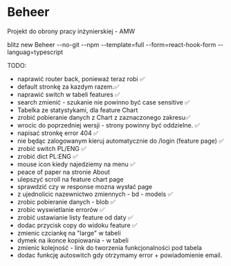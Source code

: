 # Beheer

Projekt do obrony pracy inżynierskiej - AMW

blitz new Beheer --no-git --npm --template=full --form=react-hook-form --languag=typescript

TODO:

- naprawić router back, ponieważ teraz robi ✅
- default stronkę za kazdym razem.✅
- naprawić switch w tabeli features ✅
- search zmienić - szukanie nie powinno być case sensitive ✅
- Tabelka ze statystykami, dla feature Chart
- zrobić pobieranie danych z Chart z zaznaczonego zakresu✅
- wrocic do poprzedniej wersji - strony powinny być oddzielne. ✅
- napisać stronkę error 404 ✅
- nie będąc zalogowanym kieruj automatycznie do /login (feature page) ✅
- zrobić switch PL/ENG ✅
- zrobić dict PL:ENG ✅
- mouse icon kiedy najedziemy na menu ✅
- peace of paper na stronie About
- ulepszyć scroll na feature chart page
- sprawdzić czy w response mozna wysłać page
- z ujednolicic nazewnictwo zmiennych - bd - models ✅
- zrobic pobieranie danych - blob ✅
- zrobic wyswietlanie errorów ✅
- zrobić ustawianie listy feature od daty ✅
- dodac przycisk copy do widoku feature ✅
- zmienic czciankę na "large" w tabeli
- dymek na ikonce kopiowania - w tabeli
- zmienic kolejność - link do tworzenia funkcjonalności pod tabela
- dodac funkcję autoswitch gdy otrzymamy error + powiadomienie email.
